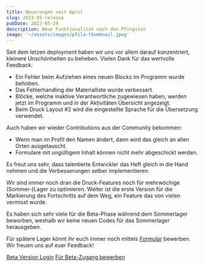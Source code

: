 ```yaml
---
title: Neuerungen seit April
slug: 2023-05-release
pubDate: 2023-05-29
description: Neue Funktionalität nach den Pfingsten
image: '~/assets/images/pfila-thumbnail.jpeg'
---
```


Seit dem letzen deployment haben wir uns vor allem darauf konzentriert, kleinere Unschönheiten zu beheben.
Vielen Dank für das wertvolle Feedback.

- Ein Fehler beim Aufziehen eines neuen Blocks im Programm wurde behoben.
- Das Fehlerhandling der Materialliste wurde verbessert.
- Blöcke, welche inaktive Verantwortliche zugewiesen haben, werden jetzt im Programm und in der Aktivitäten Übersicht angezeigt.
- Beim Druck Layout #2 wird die eingestellte Sprache für die Übersetzung verwendet.

Auch haben wir wieder Contributions aus der Community bekommen:
- Wenn man im Profil den Namen ändert, dann wird das gleich an allen Orten ausgetauscht.
- Formulare mit ungültigem Inhalt können nicht mehr abgeschickt werden.

Es freut uns sehr, dass talentierte Entwickler das Heft gleich in die Hand nehmen und die
Verbesserungen selber implementieren.

Wir sind immer noch dran die Druck-Features noch für mehrwöchige (Sommer-)Lager zu optimieren.
Weiter ist die erste Version für die Markierung des Fortschritts auf dem Weg,
ein Feature das von vielen vermisst wurde.

Es haben sich sehr viele für die Beta-Phase während dem Sommerlager beworben, weshalb wir keine neuen Codes für
das Sommerlager herausgeben.

Für spätere Lager könnt ihr euch immer noch mittels [Formular](https://forms.office.com/e/TRKsfnazf5) bewerben. Wir freuen uns auf euer Feedback!

<a class="btn secondary mr-4 mb-4" href="https://app.ecamp3.ch" target="_blank">Beta Version Login</a>
<a class="btn secondary mr-4 mb-4" href="https://forms.office.com/e/TRKsfnazf5" target="_blank">Für Beta-Zugang bewerben</a>

